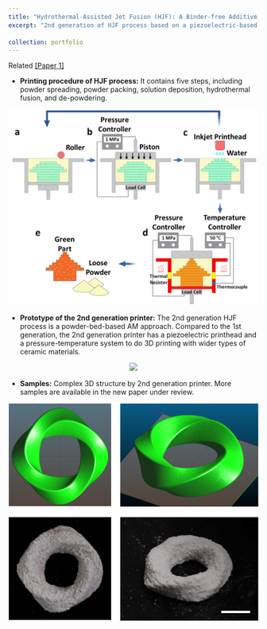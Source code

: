 ```yaml
---
title: "Hydrothermal-Assisted Jet Fusion (HJF): A Binder-free Additive Manufacturing Approach for Ceramics - 2nd Generation "
excerpt: "2nd generation of HJF process based on a piezoelectric-based inkjet printhead. Related [[Paper]](https://fanfeiuiowa.github.io/files/1-s2.0-S2351978920315687-main.pdf) and [[Patent]](https://patents.google.com/patent/US20210154742A1/en)<br/><img src='/images/2nd_gen_design_2.png' width='400'/>"

collection: portfolio
---
```

Related [[Paper 1]](https://fanfeiuiowa.github.io/files/1-s2.0-S2351978920315687-main.pdf)<br/>
* **Printing procedure of HJF process:** It contains five steps, including powder spreading, powder packing, solution deposition, hydrothermal fusion, and de-powdering.

<p align="center">
  <img src='/images/2nd_gen_procedure.png' width="600"/>
</p>

* **Prototype of the 2nd generation printer:** The 2nd generation HJF process is a powder-bed-based AM approach. Compared to the 1st generation, the 2nd generation printer has a piezoelectric printhead and a pressure-temperature system to do 3D printing with wider types of ceramic materials.

<p align="center">
  <img src='/images/2nd_gen_design_2.png' width="600"/>
</p>

* **Samples:** Complex 3D structure by 2nd generation printer. More samples are available in the new paper under review.
<p align="center">
    <img src='/images/2nd_gen_sample.png' width="600"/>
</p>
